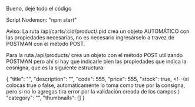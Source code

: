 Bueno, dejé todo el código

Script Nodemon: "npm start"

Aviso: La ruta /api/carts/:cid/product/:pid crea un objeto AUTOMÁTICO con las propiedades necesarias, no es necesario ingresárselo a travez de POSTMAN con el método POST.

Para la ruta /api/products/ crea un objeto con el método POST utilizando POSTMAN pero ahí si hay que indicarle bien las propiedades que indica la cosnigna, que es la siguiente estructura:

{ "title": "", "description": "", "code": 555, "price": 555, "stock": true, <!--(si colocas true o false, automáticamente lo toma como true por la consigna, pero si no lo agregas tira error por la validación creada de los campos.) "category": "", "thumbnails": [] }